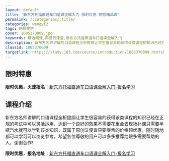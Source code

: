 ```yaml
---
layout: default
title: '新东方托福直通车口语课全解入门-限时优惠-网易精品课'
permalink: /:categories/:title/
categories: wangyi2
tags: 网易提供
cover: 1005370009.jpg
keywords: 精选网课,网易云课堂,新东方托福直通车口语课全解入门
description: 新东方名师讲解的口语课程全析提纲让学生很容易的获得该类课程的知识已经在正规的考试中可以灵活运用，达到一个良好的效果不需要
classid: 1005370009
targetlink: https://study.163.com/course/introduction/1005370009.htm?share=1&shareId=1025206652&utm_campaign=share&utm_medium=iphoneShare&utm_source=&utm_u=1025206652
---
```


## 限时特惠

**限时优惠，火速报名**：[新东方托福直通车口语课全解入门-报名学习](https://study.163.com/course/introduction/1005370009.htm?share=1&shareId=1025206652&utm_campaign=share&utm_medium=iphoneShare&utm_source=&utm_u=1025206652)

## 课程介绍

新东方名师讲解的口语课程全析提纲让学生很容易的获得该类课程的知识已经在正规的考试中可以灵活运用，达到一个良好的效果不需要花重金去现场补课只需要半瓶汽水就可以学到该类知识，既属于原创又便宜只要零售的价格超优惠，随时随地都可以学习可以浏览参考，希望各位尊敬的用户可以多多推荐给跟多需要帮助的人，谢谢合作!

**限时优惠，报名地址**：[新东方托福直通车口语课全解入门-报名学习](https://study.163.com/course/introduction/1005370009.htm?share=1&shareId=1025206652&utm_campaign=share&utm_medium=iphoneShare&utm_source=&utm_u=1025206652)

